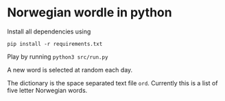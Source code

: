 # Norwegian wordle in python

Install all dependencies using

`pip install -r requirements.txt`

Play by running `python3 src/run.py`

A new word is selected at random each day.

The dictionary is the space separated text file `ord`. Currently this is a list of five letter Norwegian words. 
